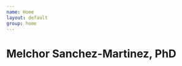 ```yaml
---
name: Home
layout: default
group: home
---
```


<!-- Home -->
<div
  class="bg-image p-5 text-center shadow-1-strong rounded mb-5 text-white"
  style="background-image: url('/static/img/compnag.png'); height:100vh;"
>
  <h1 class="mb-3 h2">Melchor Sanchez-Martinez, PhD</h1>

</div>
<!-- Home -->
